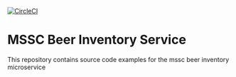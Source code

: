 [![CircleCI](https://circleci.com/gh/chrisdoberman/mssc-beer-inventory-service.svg?style=svg)](https://circleci.com/gh/chrisdoberman/mssc-beer-inventory-service)
# MSSC Beer Inventory Service

This repository contains source code examples for the mssc beer inventory microservice
